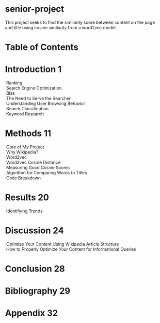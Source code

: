 # senior-project
This project seeks to find the similarity score between content on the page and title using cosine similarity from a word2vec model.
# Table of Contents
# Introduction 1
&nbsp;Ranking\
&nbsp;Search Engine Optimization\
 &nbsp;Bias\
 &nbsp;The Need to Serve the Searcher\
 &nbsp;Understanding User Browsing Behavior\
 &nbsp;Search Classification\
 &nbsp;Keyword Research
# Methods 11
 &nbsp;Core of My Project\
 &nbsp;Why Wikipedia?\
 &nbsp;Word2vec\
 &nbsp;Word2vec Cosine Distance\
 &nbsp;Measuring Good Cosine Scores\
 &nbsp;Algorithm for Comparing Words to Titles\
 &nbsp;Code Breakdown
# Results 20
 &nbsp;Identifying Trends
# Discussion 24
 &nbsp;Optimize Your Content Using Wikipedia Article Structure\
 &nbsp;How to Properly Optimize Your Content for Informational Queries
# Conclusion 28
# Bibliography 29
# Appendix 32
